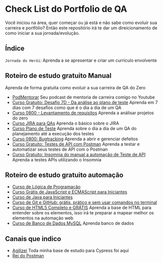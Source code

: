 # Check List do Portfolio de QA

Você iniciou na área, quer começar ou já está e não sabe como evoluir sua carreira e portfólio? Então este repositório irá te dar um direicionamento de como iniciar a sua jornada/evolução. 

## Índice 

`Jornada do Herói`: Aprenda a se apresentar e criar um curriculo envolvente



## Roteiro de estudo gratuito Manual

Aprenda de forma gratuita como evoluir a sua carreira de QA do Zero

- [PodMentorar](https://www.youtube.com/playlist?list=PL5ne1nP397vOvtOQUxtAE9V2fQn9_2o0o) Seu podcast de mentoria de carreira comigo no Youtube
- [Curso Gratuito: Desafio 7D - Da análise ao plano de teste](https://www.youtube.com/playlist?list=PL5ne1nP397vPC3O01seZ9zPoE58ZffDMb) Aprenda em 7 dias com 7 desafios como que é o dia a dia de um QA
- [Curso 0800 - Levantamento de requisitos](https://www.youtube.com/playlist?list=PL5ne1nP397vNKcO--x5eDdXtR3agQKeT9) Aprenda a análisar projetos do zero
- [Curso JIRA para QAs](https://www.youtube.com/playlist?list=PL5ne1nP397vOPplmfyCdEQUS5duIn4saa) Aprenda o básico sobre o JIRA
- [Curso Plano de Teste](https://www.youtube.com/playlist?list=PL5ne1nP397vNAPmi7zAtQOw--8J0iguLO) Aprenda sobre o dia a dia de um QA do planejamento até a execução dos testes
- [Curso 0800: Bugtracking](https://www.youtube.com/playlist?list=PL5ne1nP397vMRqMmk0wgt299RH6BA5AKP) Aprenda a abrir e gerenciar defeitos
- [Curso Gratuito: Testes de API com Postman](https://www.youtube.com/playlist?list=PL5ne1nP397vPLi0Qe2uMa69Vq01oGMttJ) Aprenda a testar e automatizar seus testes de API com o Postman
- [Curso Gratuito: Insomnia do manual a automação de Teste de API](https://www.youtube.com/playlist?list=PL5ne1nP397vP2ffCb-UQVDTcxzVmjkWh7) Aprenda a testes APIs utilizando o Insomnia

## Roteiro de estudo gratuito automação 

- [Curso de Lógica de Programação](https://www.youtube.com/playlist?list=PLHz_AreHm4dmSj0MHol_aoNYCSGFqvfXV)
- [Curso Grátis de JavaScript e ECMAScript para Iniciantes](https://www.youtube.com/playlist?list=PLHz_AreHm4dlsK3Nr9GVvXCbpQyHQl1o1)
- [Curso de Java para Iniciantes](https://www.youtube.com/playlist?list=PLHz_AreHm4dkI2ZdjTwZA4mPMxWTfNSpR)
- [Curso de Git e GitHub: grátis, prático e sem usar comandos no terminal](https://www.youtube.com/playlist?list=PLHz_AreHm4dm7ZULPAmadvNhH6vk9oNZA) 
- [Curso de HTML5 Completo e GRÁTIS](https://www.youtube.com/playlist?list=PLHz_AreHm4dlAnJ_jJtV29RFxnPHDuk9o) Aprenda a base de HTML para entender sobre os elementos, isso irá te preparar a mapear melhor os elementos na automação web
- [Curso de Banco de Dados MySQL](https://www.youtube.com/playlist?list=PLHz_AreHm4dkBs-795Dsgvau_ekxg8g1r) Aprenda banco de dados

## Canais que indico 

- [Agilizei](https://www.youtube.com/@Agilizei) Toda minha base de estudo para Cypress foi aqui
- [Rei do Postman](https://www.youtube.com/@vdespa)
